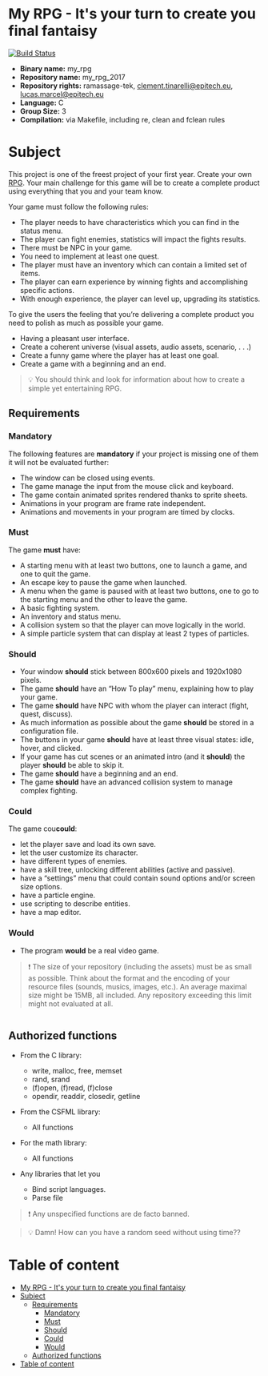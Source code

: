 # My RPG - It's your turn to create you final fantaisy

[![Build Status](https://travis-ci.com/mrlizzard/MUL_my_rpg_2017.svg?token=pg99qoFBnTMuMcLyfT5p&branch=master)](https://travis-ci.com/mrlizzard/MUL_my_rpg_2017)

- **Binary name:** my_rpg
- **Repository name:** my_rpg_2017
- **Repository rights:** ramassage-tek, clement.tinarelli@epitech.eu, lucas.marcel@epitech.eu
- **Language:** C
- **Group Size:** 3
- **Compilation:** via Makefile, including re, clean and fclean rules


# Subject

This project is one of the freest project of your first year. Create your own [RPG].
Your main challenge for this game will be to create a complete product using everything that you and your team know.

Your game must follow the following rules:
- The player needs to have characteristics which you can find in the status menu.
- The player can fight enemies, statistics will impact the fights results.
- There must be NPC in your game.
- You need to implement at least one quest.
- The player must have an inventory which can contain a limited set of items.
- The player can earn experience by winning fights and accomplishing specific actions.
- With enough experience, the player can level up, upgrading its statistics.

To give the users the feeling that you’re delivering a complete product you need to polish as much as possible your game.
- Having a pleasant user interface.
- Create a coherent universe (visual assets, audio assets, scenario, . . .)
- Create a funny game where the player has at least one goal.
- Create a game with a beginning and an end.

> :bulb: You should think and look for information about how to create a simple yet entertaining RPG.

## Requirements

### Mandatory
The following features are **mandatory** if your project is missing one of them it will not be evaluated further:
- The window can be closed using events.
- The game manage the input from the mouse click and keyboard.
- The game contain animated sprites rendered thanks to sprite sheets.
- Animations in your program are frame rate independent.
- Animations and movements in your program are timed by clocks.

### Must

The game **must** have:
- A starting menu with at least two buttons, one to launch a game, and one to quit the game.
- An escape key to pause the game when launched.
- A menu when the game is paused with at least two buttons, one to go to the starting menu and the other to leave the game.
- A basic fighting system.
- An inventory and status menu.
- A collision system so that the player can move logically in the world.
- A simple particle system that can display at least 2 types of particles.

### Should

- Your window **should** stick between 800x600 pixels and 1920x1080 pixels.
- The game **should** have an “How To play” menu, explaining how to play your game.
- The game **should** have NPC with whom the player can interact (fight, quest, discuss).
- As much information as possible about the game **should** be stored in a configuration file.
- The buttons in your game **should** have at least three visual states: idle, hover, and clicked.
- If your game has cut scenes or an animated intro (and it **should**) the player **should** be able to skip it.
- The game **should** have a beginning and an end.
- The game **should** have an advanced collision system to manage complex fighting.

### Could

The game cou**could**:
- let the player save and load its own save.
- let the user customize its character.
- have different types of enemies.
- have a skill tree, unlocking different abilities (active and passive).
- have a “settings” menu that could contain sound options and/or screen size options.
- have a particle engine.
- use scripting to describe entities.
- have a map editor.

### Would

- The program **would** be a real video game.

> :exclamation: The size of your repository (including the assets) must be as small as possible. Think about the format and the encoding of your resource files (sounds, musics, images, etc.).
> An average maximal size might be 15MB, all included. Any repository exceeding this limit might not evaluated at all.

<div align="center"><img src="https://vignette.wikia.nocookie.net/finalfantasy/images/b/bf/FFIV_Cell_Logo.png/revision/latest?cb=20100805044807" alt="" /></div>

## Authorized functions

- From the C library:
  - write, malloc, free, memset
  - rand, srand
  - (f)open, (f)read, (f)close
  - opendir, readdir, closedir, getline

- From the CSFML library:
  - All functions

- For the math library:
  - All functions

- Any libraries that let you
  - Bind script languages.
  - Parse file

> :exclamation: Any unspecified functions are de facto banned.

> :bulb: Damn! How can you have a random seed without using time??

# Table of content
<!-- TOC depthFrom:1 depthTo:6 withLinks:1 updateOnSave:1 orderedList:0 -->

- [My RPG - It's your turn to create you final fantaisy](#my-rpg-its-your-turn-to-create-you-final-fantaisy)
- [Subject](#subject)
	- [Requirements](#requirements)
		- [Mandatory](#mandatory)
		- [Must](#must)
		- [Should](#should)
		- [Could](#could)
		- [Would](#would)
	- [Authorized functions](#authorized-functions)
- [Table of content](#table-of-content)

<!-- /TOC -->

[RPG]: https://en.wikipedia.org/wiki/Role-playing_video_game
